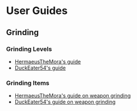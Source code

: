# User Guides

## Grinding

### Grinding Levels

- [HermaeusTheMora's guide](./guide/HermaeusTheMora/level.md)
- [DuckEater54's guide](./guide/Duckeater54/level.md)

### Grinding Items
- [HermaeusTheMora's guide on weapon grinding](./guide/HermaeusTheMora/grindingweapons.md)
- [DuckEater54's guide on weapon grinding](./guide/DuckEater54/grindingweapons.md)